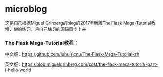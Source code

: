 # microblog
这是自己根据Miguel Grinberg的blog的2017年新版The Flask Mega-Tutorial教程，做的练习，将自己练习的源码同步上来

### The Flask Mega-Tutorial教程：
中文版：https://github.com/luhuisicnu/The-Flask-Mega-Tutorial-zh

英文版：https://blog.miguelgrinberg.com/post/the-flask-mega-tutorial-part-i-hello-world
